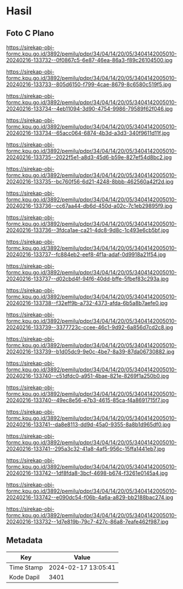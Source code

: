 # Hasil

## Foto C Plano

https://sirekap-obj-formc.kpu.go.id/3892/pemilu/pdpr/34/04/14/20/05/3404142005010-20240216-133732--0f0867c5-6e87-46ea-86a3-f89c26104500.jpg

https://sirekap-obj-formc.kpu.go.id/3892/pemilu/pdpr/34/04/14/20/05/3404142005010-20240216-133733--805d6150-f799-4cae-8679-8c6580c519f5.jpg

https://sirekap-obj-formc.kpu.go.id/3892/pemilu/pdpr/34/04/14/20/05/3404142005010-20240216-133734--4eb11094-3d90-4754-9986-79589f62f046.jpg

https://sirekap-obj-formc.kpu.go.id/3892/pemilu/pdpr/34/04/14/20/05/3404142005010-20240216-133734--65acc064-6874-4b3d-a3d3-340f9611d11f.jpg

https://sirekap-obj-formc.kpu.go.id/3892/pemilu/pdpr/34/04/14/20/05/3404142005010-20240216-133735--2022f5e1-a8d3-45d6-b59e-827ef54d8bc2.jpg

https://sirekap-obj-formc.kpu.go.id/3892/pemilu/pdpr/34/04/14/20/05/3404142005010-20240216-133735--bc760f56-6d21-4248-8bbb-462560a42f2d.jpg

https://sirekap-obj-formc.kpu.go.id/3892/pemilu/pdpr/34/04/14/20/05/3404142005010-20240216-133736--cc67aa44-db6d-450d-a02c-7c1eb29895f9.jpg

https://sirekap-obj-formc.kpu.go.id/3892/pemilu/pdpr/34/04/14/20/05/3404142005010-20240216-133736--3fdca1ae-ca21-4dc8-9d8c-1c493e6cb5bf.jpg

https://sirekap-obj-formc.kpu.go.id/3892/pemilu/pdpr/34/04/14/20/05/3404142005010-20240216-133737--fc884eb2-eef8-4f1a-adaf-0d9918a21f54.jpg

https://sirekap-obj-formc.kpu.go.id/3892/pemilu/pdpr/34/04/14/20/05/3404142005010-20240216-133737--d02cbd4f-94f6-40dd-bffe-5fbef83c293a.jpg

https://sirekap-obj-formc.kpu.go.id/3892/pemilu/pdpr/34/04/14/20/05/3404142005010-20240216-133738--f32eff9b-a732-4373-afda-6b5a8b7aefe0.jpg

https://sirekap-obj-formc.kpu.go.id/3892/pemilu/pdpr/34/04/14/20/05/3404142005010-20240216-133739--3377723c-ccee-46c1-9d92-6a856d7cd2c8.jpg

https://sirekap-obj-formc.kpu.go.id/3892/pemilu/pdpr/34/04/14/20/05/3404142005010-20240216-133739--b1d05dc9-9e0c-4be7-8a39-87da06730882.jpg

https://sirekap-obj-formc.kpu.go.id/3892/pemilu/pdpr/34/04/14/20/05/3404142005010-20240216-133740--c51dfdc0-a951-4bae-821e-8269f1a250b0.jpg

https://sirekap-obj-formc.kpu.go.id/3892/pemilu/pdpr/34/04/14/20/05/3404142005010-20240216-133740--49ec8e56-e7b3-4615-85ca-f4a8691715f7.jpg

https://sirekap-obj-formc.kpu.go.id/3892/pemilu/pdpr/34/04/14/20/05/3404142005010-20240216-133741--da8e8113-dd9d-45a0-9355-8a8b1d965df0.jpg

https://sirekap-obj-formc.kpu.go.id/3892/pemilu/pdpr/34/04/14/20/05/3404142005010-20240216-133741--295a3c32-41a8-4af5-956c-15ffa1441eb7.jpg

https://sirekap-obj-formc.kpu.go.id/3892/pemilu/pdpr/34/04/14/20/05/3404142005010-20240216-133742--1df8fda8-3bcf-4698-b674-f3261e0145a4.jpg

https://sirekap-obj-formc.kpu.go.id/3892/pemilu/pdpr/34/04/14/20/05/3404142005010-20240216-133742--e090dc54-f06b-4a6a-a829-bb2188bac274.jpg

https://sirekap-obj-formc.kpu.go.id/3892/pemilu/pdpr/34/04/14/20/05/3404142005010-20240216-133732--1d7e819b-79c7-427c-86a8-7eafe462f987.jpg


## Metadata

| Key        | Value               |
| ---------- | ------------------- |
| Time Stamp | 2024-02-17 13:05:41 |
| Kode Dapil | 3401                |



